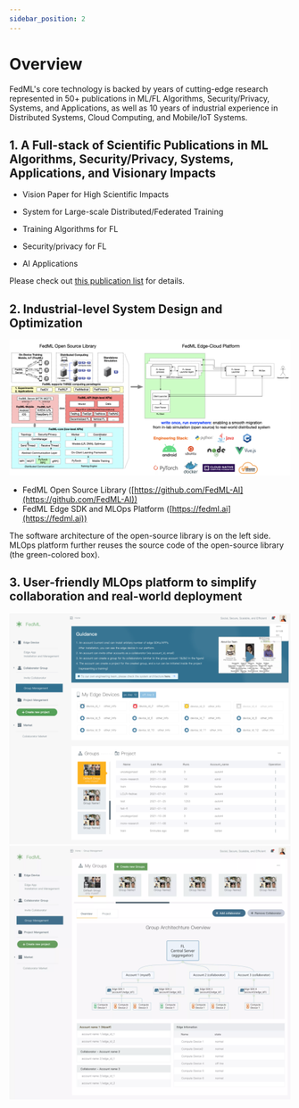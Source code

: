 ```yaml
---
sidebar_position: 2
---
```


# Overview

FedML's core technology is backed by years of cutting-edge research represented in 50+ publications in ML/FL Algorithms, Security/Privacy, Systems, and Applications, as well as 10 years of industrial experience in Distributed Systems, Cloud Computing, and Mobile/IoT Systems.

## 1. A Full-stack of Scientific Publications in ML Algorithms, Security/Privacy, Systems, Applications, and Visionary Impacts

- Vision Paper for High Scientific Impacts

- System for Large-scale Distributed/Federated Training

- Training Algorithms for FL

- Security/privacy for FL

- AI Applications

Please check out [this publication list](./papers.md) for details.


## 2. Industrial-level System Design and Optimization

![overview architecture](./../_static/image/fedml.png)

- FedML Open Source Library ([https://github.com/FedML-AI](https://github.com/FedML-AI))
- FedML Edge SDK and MLOps Platform ([https://fedml.ai](https://fedml.ai))

The software architecture of the open-source library is on the left side.
MLOps platform further reuses the source code of the open-source library (the green-colored box).

## 3. User-friendly MLOps platform to simplify collaboration and real-world deployment

![MLOps Overview](./../_static/image/mlops0.png)
![MLOps Overview](./../_static/image/mlops_ui2.png)

